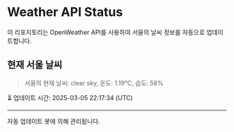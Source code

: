 
# Weather API Status

이 리포지토리는 OpenWeather API를 사용하여 서울의 날씨 정보를 자동으로 업데이트합니다.

## 현재 서울 날씨
> 서울의 현재 날씨: clear sky, 온도: 1.19°C, 습도: 58%

⏳ 업데이트 시간: 2025-03-05 22:17:34 (UTC)

---
자동 업데이트 봇에 의해 관리됩니다.
